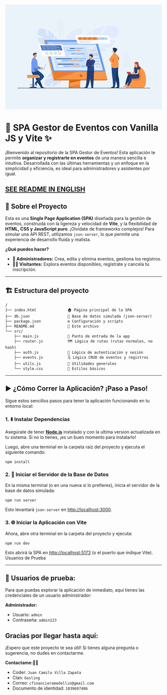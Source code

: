 ![logo](https://github.com/juanvilla05/SPA-with-JavaScript-and-Vite/blob/64e8f373f88a7c503937919574a3eba1148961e4/6661.jpg)
# 🚀 SPA Gestor de Eventos con Vanilla JS y Vite ✨

¡Bienvenido al repositorio de la SPA Gestor de Eventos! Esta aplicación te permite **organizar y registrarte en eventos** de una manera sencilla e intuitiva. Desarrollada con las últimas herramientas y un enfoque en la simplicidad y eficiencia, es ideal para administradores y asistentes por igual.

[SEE README IN ENGLISH](https://github.com/juanvilla05/SPA-with-JavaScript-and-Vite/blob/a7839b11dc54890f81d14f905219ac195b3814e7/README%20IN%20ENGLISH.md)
---

## 🌟 Sobre el Proyecto

Esta es una **Single Page Application (SPA)** diseñada para la gestión de eventos, construida con la ligereza y velocidad de **Vite**, y la flexibilidad de **HTML, CSS y JavaScript puro**. ¡Olvídate de frameworks complejos! Para simular una API REST, utilizamos `json-server`, lo que permite una experiencia de desarrollo fluida y realista.

**¿Qué puedes hacer?**

* **👥 Administradores:** Crea, edita y elimina eventos, gestiona los registros.
* **🙋‍♀️ Visitantes:** Explora eventos disponibles, regístrate y cancela tu inscripción.
---


## 🏗️ Estructura del proyecto

```
/
├── index.html              🏠 Página principal de la SPA
├── db.json                 💾 Base de datos simulada (json-server)
├── package.json            ⚙️ Configuración y scripts
├── README.md               📄 Este archivo
└── src/
    ├── main.js             🚦 Punto de entrada de la app
    ├── router.js           🗺️ Lógica de rutas (rutas normales, no hash)
    ├── auth.js             🔐 Lógica de autenticación y sesión
    ├── events.js           🗓️ Lógica CRUD de eventos y registros
    ├── utils.js            🧰 Utilidades generales
    └── style.css           🎨 Estilos básicos
```
---

## ▶️ ¿Cómo Correr la Aplicación? ¡Paso a Paso!

Sigue estos sencillos pasos para tener la aplicación funcionando en tu entorno local:

### 1. ⬇️ Instalar Dependencias

Asegúrate de tener [**Node.js**](https://nodejs.org/) instalado y con la ultima version actualizada en tu sistema. Si no lo tienes, ¡es un buen momento para instalarlo!

Luego, abre una terminal en la carpeta raíz del proyecto y ejecuta el siguiente comando:
```
npm install
```
### 2. 🚀 Iniciar el Servidor de la Base de Datos

En la misma terminal (o en una nueva si lo prefieres), inicia el servidor de la base de datos simulada:
```
npm run server
```
Esto levantará `json-server` en [http://localhost:3000](http://localhost:3000).
### 3. 🌐 Iniciar la Aplicación con Vite

Ahora, abre otra terminal en la carpeta del proyecto y ejecuta:
```
npm run dev
```
Esto abrirá la SPA en [http://localhost:5173](http://localhost:5173) (o el puerto que indique Vite).
 Usuarios de Prueba

---

## 🔑 Usuarios de prueba:
Para que puedas explorar la aplicación de inmediato, aquí tienes las credenciales de un usuario administrador:

**Administrador:**

  - Usuario: ```admin```
  - Contraseña: ```admin123```

## Gracias por llegar hasta aquí:
¡Espero que este proyecto te sea útil! Si tienes alguna pregunta o sugerencia, no dudes en contactarme.

**Contactame:👩‍💻**

  - Coder: ```Juan Camilo Villa Zapata```
  - Clan: ```Gosling```
  - Correo: ```cfinancieramedellin@gmail.com```
  - Documento de identidad: ```1039697486```

